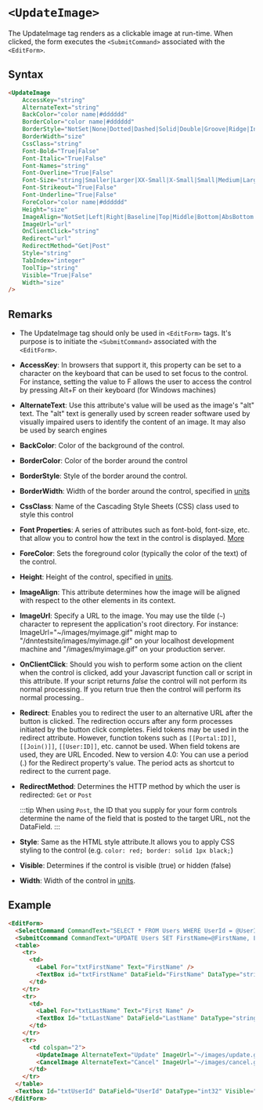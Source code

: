 # `<UpdateImage>`

The UpdateImage tag renders as a clickable image at run-time. When clicked, the form executes the `<SubmitCommand>` associated with the `<EditForm>`.

## Syntax
```html
<UpdateImage
    AccessKey="string"
    AlternateText="string"
    BackColor="color name|#dddddd"
    BorderColor="color name|#dddddd"
    BorderStyle="NotSet|None|Dotted|Dashed|Solid|Double|Groove|Ridge|Inset|Outset"
    BorderWidth="size"
    CssClass="string"
    Font-Bold="True|False"
    Font-Italic="True|False"
    Font-Names="string"
    Font-Overline="True|False"
    Font-Size="string|Smaller|Larger|XX-Small|X-Small|Small|Medium|Large|X-Large|XX-Large"
    Font-Strikeout="True|False"
    Font-Underline="True|False"
    ForeColor="color name|#dddddd"
    Height="size"
    ImageAlign="NotSet|Left|Right|Baseline|Top|Middle|Bottom|AbsBottom|AbsMiddle|TextTop"
    ImageUrl="url"
    OnClientClick="string"
    Redirect="url"
    RedirectMethod="Get|Post"
    Style="string"
    TabIndex="integer"
    ToolTip="string"
    Visible="True|False"
    Width="size"
/>   
```

## Remarks

*   The UpdateImage tag should only be used in `<EditForm>` tags. It's purpose is to initiate the `<SubmitCommand>` associated with the `<EditForm>`.  

*   **AccessKey**: In browsers that support it, this property can be set to a character on the keyboard that can be used to set focus to the control. For instance, setting the value to F allows the user to access the control by pressing Alt+F on their keyboard (for Windows machines)  

*   **AlternateText**: Use this attribute's value will be used as the image's "alt" text. The "alt" text is generally used by screen reader software used by visually impaired users to identify the content of an image. It may also be used by search engines  

*   **BackColor**: Color of the background of the control.  

*   **BorderColor**: Color of the border around the control  

*   **BorderStyle**: Style of the border around the control.  

*   **BorderWidth**: Width of the border around the control, specified in [units](../unit-types.md)

*   **CssClass**: Name of the Cascading Style Sheets (CSS) class used to style this control

*   **Font Properties**: A series of attributes such as font-bold, font-size, etc. that allow you to control how the text in the control is displayed. [More](../font-properties.md)

*   **ForeColor**: Sets the foreground color (typically the color of the text) of the control.  

*   **Height**: Height of the control, specified in [units](../unit-types.md).  

*   **ImageAlign**: This attribute determines how the image will be aligned with respect to the other elements in its context.  

*   **ImageUrl**: Specify a URL to the image. You may use the tilde (`~`) character to represent the application's root directory. For instance: ImageUrl="~/images/myimage.gif" might map to "/dnntestsite/images/myimage.gif" on your localhost development machine and "/images/myimage.gif" on your production server.  

*   **OnClientClick**: Should you wish to perform some action on the client when the control is clicked, add your Javascript function call or script in this attribute. If your script returns _false_ the control will not perform its normal processing. If you return true then the control will perform its normal processing..  

*   **Redirect**: Enables you to redirect the user to an alternative URL after the button is clicked. The redirection occurs after any form processes initiated by the button click completes. Field tokens may be used in the redirect attribute. However, function tokens such as `[[Portal:ID]]`, `[[Join()]]`, `[[User:ID]]`, etc. cannot be used. When field tokens are used, they are URL Encoded. New to version 4.0: You can use a period (.) for the Redirect property's value. The period acts as shortcut to redirect to the current page.  

*   **RedirectMethod**: Determines the HTTP method by which the user is redirected: `Get` or `Post`  
    
    :::tip 
    When using `Post`, the ID that you supply for your form controls determine the name of the field that is posted to the target URL, not the DataField.
    :::

*   **Style**: Same as the HTML style attribute.It allows you to apply CSS styling to the control (e.g. `color: red; border: solid 1px black;`)  

*   **Visible**: Determines if the control is visible (true) or hidden (false)  

*   **Width**: Width of the control in [units](../unit-types.md).  



## Example
```html {19}
<EditForm>
  <SelectCommand CommandText="SELECT * FROM Users WHERE UserId = @UserId" />
  <SubmitCcommand CommandText="UPDATE Users SET FirstName=@FirstName, LastName=@LastName WHERE UserId=@UserId" />
  <table>
    <tr>
      <td>
        <Label For="txtFirstName" Text="FirstName" /> 
        <TextBox id="txtFirstName" DataField="FirstName" DataType="string" />
      </td>
    </tr>
    <tr>
      <td>
        <Label For="txtLastName" Text="First Name" />
        <TextBox Id="txtLastName" DataField="LastName" DataType="string" />
      </td>
    </tr>
    <tr>
      <td colspan="2">
        <UpdateImage AlternateText="Update" ImageUrl="~/images/update.gif" /> 
        <CancelImage AlternateText="Cancel" ImageUrl="~/images/cancel.gif" />
      </td>
    </tr>
  </table>
  <Textbox Id="txtUserId" DataField="UserId" DataType="int32" Visible="false" />
</EditForm>
```
